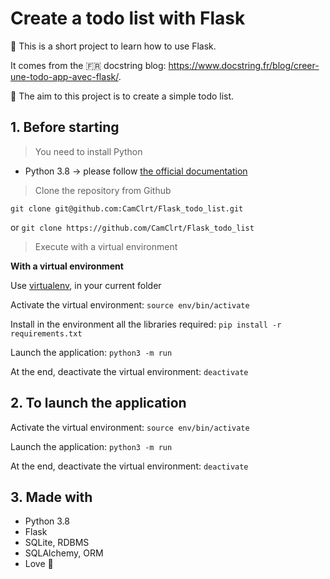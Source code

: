# Create a todo list with Flask

📝 This is a short project to learn how to use Flask.

It comes from the 🇫🇷 docstring blog: https://www.docstring.fr/blog/creer-une-todo-app-avec-flask/.
    
🎯 The aim to this project is to create a simple todo list.

## 1. Before starting

> You need to install Python

* Python 3.8  -> please follow [the official documentation](https://www.python.org/downloads/release/python-380/)


> Clone the repository from Github

`git clone git@github.com:CamClrt/Flask_todo_list.git`


or `git clone https://github.com/CamClrt/Flask_todo_list`


> Execute with a virtual environment

**With a virtual environment**

Use [virtualenv](https://pypi.org/project/virtualenv/), in your current folder

Activate the virtual environment:
`source env/bin/activate`  

Install in the environment all the libraries required:
`pip install -r requirements.txt`  

Launch the application:
`python3 -m run`  

At the end, deactivate the virtual environment:
`deactivate`

## 2. To launch the application

Activate the virtual environment:
`source env/bin/activate`  

Launch the application:
`python3 -m run`  

At the end, deactivate the virtual environment:
`deactivate`

## 3. Made with

* Python 3.8
* Flask
* SQLite, RDBMS
* SQLAlchemy, ORM
* Love 💙
